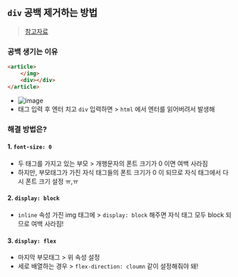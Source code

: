 ## `div` 공백 제거하는 방법
> [참고자료](https://velog.io/@sukjune96/CSS-div%EC%97%90%EC%84%9C-%EA%B3%B5%EB%B0%B1%EC%9D%B4-%EC%83%9D%EA%B8%B0%EB%8A%94-%EA%B2%BD%EC%9A%B0)
### 공백 생기는 이유
```html
<article>
	</img>
    <div></div>
</article>
```


- ![image](https://github.com/hyunolike/info-docs/assets/61215550/d26ead79-b13e-4cd2-9bd9-ac49a9de6fc3)
- 태그 입력 후 엔터 치고 `div` 입력하면 > `html` 에서 엔터를 읽어버려서 발생해
### 해결 방법은?
#### 1. `font-size: 0`
- 두 태그를 가지고 있는 부모 > 개행문자의 폰트 크기가 0 이면 여백 사라짐
- 하지만, 부모태그가 가진 자식 태그들의 폰트 크기가 0 이 되므로 자식 태그에서 다시 폰트 크기 설정 ㅠ,ㅠ
#### 2. `display: block`
- `inline` 속성 가진 img 태그에 > `display: block` 해주면 자식 태그 모두 block 되므로 여백 사라짐!
#### 3. `display: flex`
- 마지막 부모태그 > 위 속성 설정
- 세로 배열하는 경우 > `flex-direction: cloumn` 같이 설정해줘야 돼!
